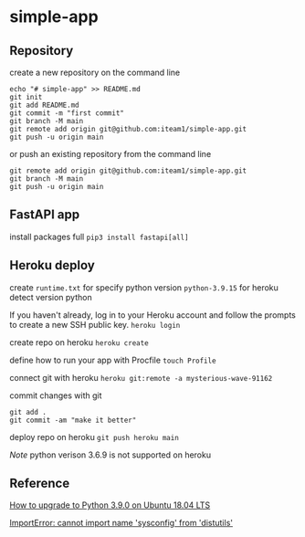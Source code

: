 # simple-app

## Repository

create a new repository on the command line

	echo "# simple-app" >> README.md
	git init
	git add README.md
	git commit -m "first commit"
	git branch -M main
	git remote add origin git@github.com:iteam1/simple-app.git
	git push -u origin main

or push an existing repository from the command line

	git remote add origin git@github.com:iteam1/simple-app.git
	git branch -M main
	git push -u origin main

## FastAPI app

install packages full `pip3 install fastapi[all]`

## Heroku deploy

create `runtime.txt` for specify python version `python-3.9.15` for heroku detect version python

If you haven't already, log in to your Heroku account and follow the prompts to create a new SSH public key. `heroku login`

create repo on heroku `heroku create`

define how to run your app with Procfile `touch Profile`

connect git with heroku `heroku git:remote -a mysterious-wave-91162`

commit changes with git

	git add .
	git commit -am "make it better"

deploy repo on heroku `git push heroku main`

*Note* python verison 3.6.9 is not supported on heroku

## Reference

[How to upgrade to Python 3.9.0 on Ubuntu 18.04 LTS](https://www.itsupportwale.com/blog/how-to-upgrade-to-python-3-9-0-on-ubuntu-18-04-lts/)

[ImportError: cannot import name 'sysconfig' from 'distutils'](https://askubuntu.com/questions/1292972/importerror-cannot-import-name-sysconfig-from-distutils-usr-lib-python3-9)